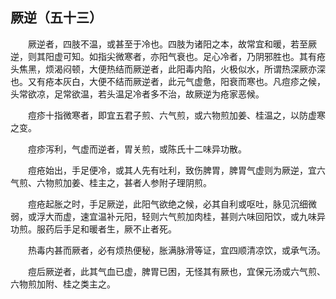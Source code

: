 ## 厥逆（五十三）


&emsp;&emsp;厥逆者，四肢不温，或甚至于冷也。四肢为诸阳之本，故常宜和暖，若至厥逆，则其阳虚可知。如指尖微寒者，亦阳气衰也。足心冷者，乃阴邪胜也。其有疮头焦黑，烦渴闷顿，大便热结而厥逆者，此阳毒内陷，火极似水，所谓热深厥亦深也。又有疮本灰白，大便不结而厥逆者，此元气虚惫，阳衰而寒也。凡痘疹之候，头常欲凉，足常欲温，若头温足冷者多不治，故厥逆为疮家恶候。

&emsp;&emsp;痘疹十指微寒者，即宜五君子煎、六气煎，或六物煎加姜、桂温之，以防虚寒之变。

&emsp;&emsp;痘疹泻利，气虚而逆者，胃关煎，或陈氏十二味异功散。

&emsp;&emsp;痘疮始出，手足便冷，或其人先有吐利，致伤脾胃，脾胃气虚则为厥逆，宜六气煎、六物煎加姜、桂主之，甚者人参附子理阴煎。

&emsp;&emsp;痘疮起胀之时，手足厥逆，此阳气欲绝之候，必其自利或呕吐，脉见沉细微弱，或浮大而虚，速宜温补元阳，轻则六气煎加肉桂，甚则六味回阳饮，或九味异功煎。服药后手足和暖者生，厥不止者死。

&emsp;&emsp;热毒内甚而厥者，必有烦热便秘，胀满脉滑等证，宜四顺清凉饮，或承气汤。

&emsp;&emsp;痘后厥逆者，此其气血已虚，脾胃已困，无怪其有厥也，宜保元汤或六气煎、六物煎加附、桂之类主之。

